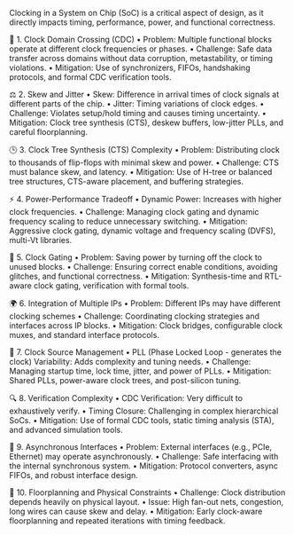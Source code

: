 Clocking in a System on Chip (SoC) is a critical aspect of design, as it directly impacts timing, performance, power, and functional correctness.

🔧 1. Clock Domain Crossing (CDC) 
 • Problem: Multiple functional blocks operate at different clock frequencies or phases.
 • Challenge: Safe data transfer across domains without data corruption, metastability, or timing violations.
 • Mitigation: Use of synchronizers, FIFOs, handshaking protocols, and formal CDC verification tools.

⚖️ 2. Skew and Jitter
 • Skew: Difference in arrival times of clock signals at different parts of the chip.
 • Jitter: Timing variations of clock edges.
 • Challenge: Violates setup/hold timing and causes timing uncertainty.
 • Mitigation: Clock tree synthesis (CTS), deskew buffers, low-jitter PLLs, and careful floorplanning.

🕒 3. Clock Tree Synthesis (CTS) Complexity
 • Problem: Distributing clock to thousands of flip-flops with minimal skew and power.
 • Challenge: CTS must balance skew, and latency.
 • Mitigation: Use of H-tree or balanced tree structures, CTS-aware placement, and buffering strategies.

⚡ 4. Power-Performance Tradeoff
 • Dynamic Power: Increases with higher clock frequencies.
 • Challenge: Managing clock gating and dynamic frequency scaling to reduce unnecessary switching.
 • Mitigation: Aggressive clock gating, dynamic voltage and frequency scaling (DVFS), multi-Vt libraries.

🧩 5. Clock Gating 
 • Problem: Saving power by turning off the clock to unused blocks.
 • Challenge: Ensuring correct enable conditions, avoiding glitches, and functional correctness.
 • Mitigation: Synthesis-time and RTL-aware clock gating, verification with formal tools.

🌍 6. Integration of Multiple IPs
 • Problem: Different IPs may have different clocking schemes 
 • Challenge: Coordinating clocking strategies and interfaces across IP blocks.
 • Mitigation: Clock bridges, configurable clock muxes, and standard interface protocols.

🔄 7. Clock Source Management
 • PLL (Phase Locked Loop - generates the clock) Variability: Adds complexity and tuning needs.
 • Challenge: Managing startup time, lock time, jitter, and power of PLLs.
 • Mitigation: Shared PLLs, power-aware clock trees, and post-silicon tuning.

🔍 8. Verification Complexity
 • CDC Verification: Very difficult to exhaustively verify.
 • Timing Closure: Challenging in complex hierarchical SoCs.
 • Mitigation: Use of formal CDC tools, static timing analysis (STA), and advanced simulation tools.

🔄 9. Asynchronous Interfaces
 • Problem: External interfaces (e.g., PCIe, Ethernet) may operate asynchronously.
 • Challenge: Safe interfacing with the internal synchronous system.
 • Mitigation: Protocol converters, async FIFOs, and robust interface design.

🧠 10. Floorplanning and Physical Constraints
 • Challenge: Clock distribution depends heavily on physical layout.
 • Issue: High fan-out nets, congestion, long wires can cause skew and delay.
 • Mitigation: Early clock-aware floorplanning and repeated iterations with timing feedback.
